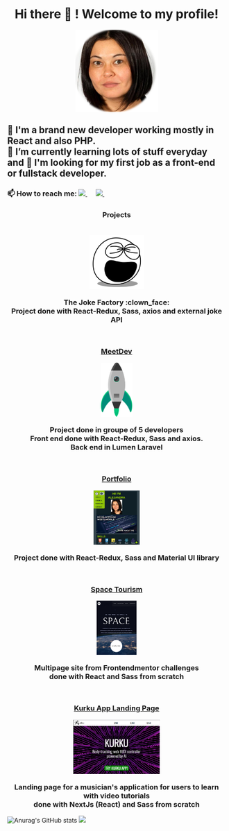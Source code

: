 
<h1 align="center"> Hi there 👋 ! Welcome to my profile!</h1>
<p align="center"><img align="center" height="190px" src="https://github.com/alerafart/alerafart/blob/main/img/alex.png"></p>
<h2>
🌱 I'm a brand new developer working mostly in React and also PHP. <br>
🌱 I’m currently learning lots of stuff everyday and 👯 I'm looking for my first job as a front-end or fullstack developer.
</h2>
<h3 align="left">📫 How to reach me: 
    <a href="mailto:maalejandrarafart@gmail.com">
        <img src="https://img.shields.io/badge/gmail-%23D14836.svg?&style=for-the-badge&logo=gmail&logoColor=white" />
    </a>&nbsp;&nbsp;&nbsp;&nbsp;
    <a href="https://www.linkedin.com/in/rafart-alejandra/">
       <img src="https://img.shields.io/badge/linkedin-%230077B5.svg?&style=for-the-badge&logo=linkedin&logoColor=white" />
   </a>&nbsp;&nbsp;&nbsp;&nbsp;
</h3>
<h3 align="center"> Projects <br><br>
    <p align="center"> <a href="https://www.jokefactory.alerafart.com/" target="_blank" rel="noreferrer"></a>
        <p align="center">
            <a href="https://www.jokefactory.alerafart.com/" target="_blank" rel="noreferrer">
                <img height="125px" src="img/laughing.svg" />
            </a>
        </p> 
        The Joke Factory :clown_face:</a> <br> 
    Project done with React-Redux, Sass, axios and external joke API
    </p>
    <br> 
    <p align="center"> <a href="http://www.meetdev.alerafart.com/" target="_blank" rel="noreferrer">MeetDev</a> <br> 
        <p align="center">
            <a href="http://www.meetdev.alerafart.com/" target="_blank">
                <img height="125px" src="img/rocket.png" />
            </a>
        </p>
       Project done in groupe of 5 developers
    <br>
    Front end done with React-Redux, Sass and axios. <br>
    Back end in Lumen Laravel
    </p>
    <br> 
    <p align="center"> <a href="https://www.alerafart.com/" target="_blank">Portfolio</a><br> 
        <p align="center">
            <a href="https://www.alerafart.com/" target="_blank">
                <img height="125px" src="img/portfolio.png" />
            </a>
        </p>
      Project done with React-Redux, Sass and Material UI library
    </p>
    <br> 
    <p align="center"> <a href="https://spacetourism-alerafart.vercel.app/" target="_blank">Space Tourism</a><br> 
        <p align="center">
            <a href="https://spacetourism-alerafart.vercel.app/" target="_blank">
                <img height="125px" src="img/spacetourism.png" />
            </a>
        </p>
      Multipage site from Frontendmentor challenges <br>  done with React and Sass from scratch
    </p> 
    <br> 
    <p align="center"> <a href="https://kurku-app1.vercel.app/" target="_blank">Kurku App Landing Page</a><br> 
        <p align="center">
            <a href="https://kurku-app1.vercel.app/" target="_blank">
                <img height="125px" src="img/kurku.png" />
            </a>
        </p>
      Landing page for a musician's application for users to learn with video tutorials<br>  done with NextJs (React) and Sass from scratch
    </p> 
    
</h3>


![Anurag's GitHub stats](https://github-readme-stats.vercel.app/api?username=alerafart&count_private=true&hide=stars&show_icons=true&theme=merko)
<img height="150px" src="https://github-readme-stats.vercel.app/api/top-langs/?username=alerafart&layout=compact&langs_count=8&theme=merko&exclude_repo=github-readme-stats,html-css-excercise-cv" />

<!--
**alerafart/alerafart** is a ✨ _special_ ✨ repository because its `README.md` (this file) appears on your GitHub profile.

[![Top Langs](https://github-readme-stats.vercel.app/api/top-langs/?username=alerafart&theme=merko&exclude_repo=github-readme-stats,html-css-excercise-cv)](https://github.com/alerafart/github-readme-stats)

Here are some ideas to get you started:

- 🔭 I’m currently working on ...
- 🌱 I’m currently learning ...
- 👯 I’m looking to collaborate on ...
- 🤔 I’m looking for help with ...
- 💬 Ask me about ...
- 📫 How to reach me: ...
- 😄 Pronouns: ...
- ⚡ Fun fact: ...
-->
